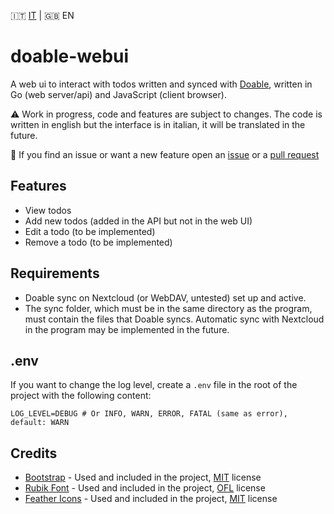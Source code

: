 🇮🇹 [IT](README.md) | 🇬🇧 EN

# doable-webui

A web ui to interact with todos written and synced with [Doable](https://doable.at/), written in Go (web server/api) and JavaScript (client browser).

⚠️ Work in progress, code and features are subject to changes. The code is written in english but the interface is in italian, it will be translated in the future.

🐛 If you find an issue or want a new feature open an [issue](https://github.com/matteolomba/doable-webui-go/issues) or a [pull request](https://github.com/matteolomba/doable-webui-go/pulls)

## Features

- View todos
- Add new todos (added in the API but not in the web UI)
- Edit a todo (to be implemented)
- Remove a todo (to be implemented)

## Requirements

- Doable sync on Nextcloud (or WebDAV, untested) set up and active.
- The sync folder, which must be in the same directory as the program, must contain the files that Doable syncs. Automatic sync with Nextcloud in the program may be implemented in the future.

## .env

If you want to change the log level, create a `.env` file in the root of the project with the following content:

```env
LOG_LEVEL=DEBUG # Or INFO, WARN, ERROR, FATAL (same as error), default: WARN
```

## Credits

- [Bootstrap](https://getbootstrap.com/) - Used and included in the project, [MIT](https://github.com/twbs/bootstrap/blob/main/LICENSE) license
- [Rubik Font](https://fonts.google.com/specimen/Rubik) - Used and included in the project, [OFL](https://fonts.google.com/specimen/Rubik/license) license
- [Feather Icons](https://github.com/feathericons/feather) - Used and included in the project, [MIT](https://github.com/feathericons/feather/blob/main/LICENSE) license
